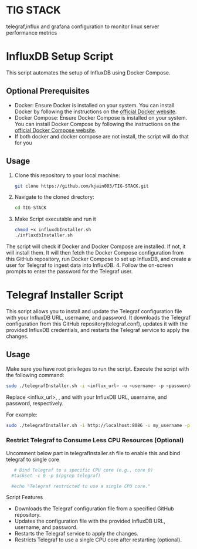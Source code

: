 # TIG STACK
telegraf,influx and grafana configuration to monitor linux server performance metrics


# InfluxDB Setup Script

This script automates the setup of InfluxDB using Docker Compose.

## Optional Prerequisites

- Docker: Ensure Docker is installed on your system. You can install Docker by following the instructions on the [official Docker website](https://docs.docker.com/get-docker/).
- Docker Compose: Ensure Docker Compose is installed on your system. You can install Docker Compose by following the instructions on the [official Docker Compose website](https://docs.docker.com/compose/install/).
- If both docker and docker compose are not install, the script will do that for you

## Usage

1. Clone this repository to your local machine:

   ```bash
   git clone https://github.com/kjain003/TIG-STACK.git
   ```
2. Navigate to the cloned directory:
   ```bash
   cd TIG-STACK
   ```
3. Make Script executable and run it
   ```bash
   chmod +x influxdbInstaller.sh
   ./influxdbInstaller.sh
   ```

The script will check if Docker and Docker Compose are installed. If not, it will install them. It will then fetch the Docker Compose configuration from this GitHub repository, run Docker Compose to set up InfluxDB, and create a user for Telegraf to ingest data into InfluxDB.
4. Follow the on-screen prompts to enter the password for the Telegraf user.

# Telegraf Installer Script

This script allows you to install and  update the Telegraf configuration file with your InfluxDB URL, username, and password. It downloads the Telegraf configuration from this GitHub repository(telegraf.conf), updates it with the provided InfluxDB credentials, and restarts the Telegraf service to apply the changes.

## Usage

Make sure you have root privileges to run the script. Execute the script with the following command:

```bash
sudo ./telegrafInstaller.sh -i <influx_url> -u <username> -p <password>
```
Replace <influx_url>, <username>, and <password> with your InfluxDB URL, username, and password, respectively.

For example:
```bash
sudo ./telegrafInstaller.sh -i http://localhost:8086 -u my_username -p my_password
```
### Restrict Telegraf to Consume Less CPU Resources (Optional)
Uncomment below part in telegrafInstaller.sh file to enable this and bind telegraf to single core
```bash
   # Bind Telegraf to a specific CPU core (e.g., core 0)
  #taskset -c 0 -p $(pgrep telegraf)

  #echo "Telegraf restricted to use a single CPU core."
```

Script Features
- Downloads the Telegraf configuration file from a specified GitHub repository.
- Updates the configuration file with the provided InfluxDB URL, username, and password.
- Restarts the Telegraf service to apply the changes.
- Restricts Telegraf to use a single CPU core after restarting (optional).

